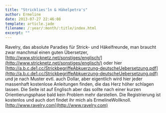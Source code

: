 ```yaml
---
title: "Stricklies'ln & Häkelpetra's"
author: Ermeline
date: 2013-07-27 22:46:08
template: article.jade
filename: /:year/:month/:title/index.html
excerpt: ""
---
```


Ravelry, das absolute Paradies für Strick- und Häkelfreunde, man braucht
zwar manchmal einen guten Übersetzer,
[http://www.stricknetz.net/sonstiges/englisch/](http://www.stricknetz.net/sonstiges/englisch/)
oder hier
[http://a.b.c.de1.cc/StrickbegriffeAbkuerzung-deutscheUebersetzung.pdf](http://a.b.c.de1.cc/StrickbegriffeAbkuerzung-deutscheUebersetzung.pdf)
und je nach Muster evtl. auch Dollar, aber eigentlich wird hier jeder
massenhaft kostenlose Anleitungen finden, die das Herz höher schlagen
lassen. Die Seite ist auf Englisch aber das sollte nach einer kurzen
Orientierungsphase bald kein Problem mehr darstellen. Die Registrierung
ist kostenlos und auch dort findet ihr mich als ErmelineWollknoll.
[http://www.ravelry.com](http://www.ravelry.com)
